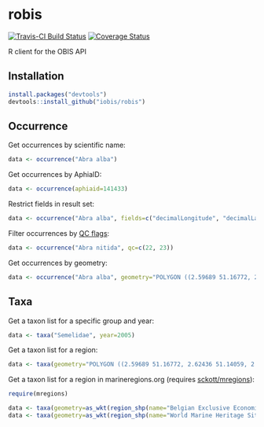 # robis

[![Travis-CI Build Status](https://travis-ci.org/iobis/robis.svg?branch=master)](https://travis-ci.org/iobis/robis)
[![Coverage Status](https://coveralls.io/repos/iobis/robis/badge.svg?branch=master&service=github)](https://coveralls.io/github/iobis/robis?branch=master)

R client for the OBIS API

## Installation

```R
install.packages("devtools")
devtools::install_github("iobis/robis")
```

## Occurrence

Get occurrences by scientific name:

```R
data <- occurrence("Abra alba")
```

Get occurrences by AphiaID:

```R
data <- occurrence(aphiaid=141433)
```

Restrict fields in result set:

```R
data <- occurrence("Abra alba", fields=c("decimalLongitude", "decimalLatitude"))
```

Filter occurrences by [QC flags](http://www.ncbi.nlm.nih.gov/pubmed/25632106):

```R
data <- occurrence("Abra nitida", qc=c(22, 23))
```

Get occurrences by geometry:

```R
data <- occurrence("Abra alba", geometry="POLYGON ((2.59689 51.16772, 2.62436 51.14059, 2.76066 51.19225, 2.73216 51.20946, 2.59689 51.16772))")
```

## Taxa

Get a taxon list for a specific group and year:

```R
data <- taxa("Semelidae", year=2005)
```

Get a taxon list for a region:

```R
data <- taxa(geometry="POLYGON ((2.59689 51.16772, 2.62436 51.14059, 2.76066 51.19225, 2.73216 51.20946, 2.59689 51.16772))")
```

Get a taxon list for a region in marineregions.org (requires [sckott/mregions](https://github.com/sckott/mregions)):

```R
require(mregions)

data <- taxa(geometry=as_wkt(region_shp(name="Belgian Exclusive Economic Zone")))
data <- taxa(geometry=as_wkt(region_shp(name="World Marine Heritage Sites", maxFeatures=NULL, filter="iSimangaliso Wetland Park")))
```
